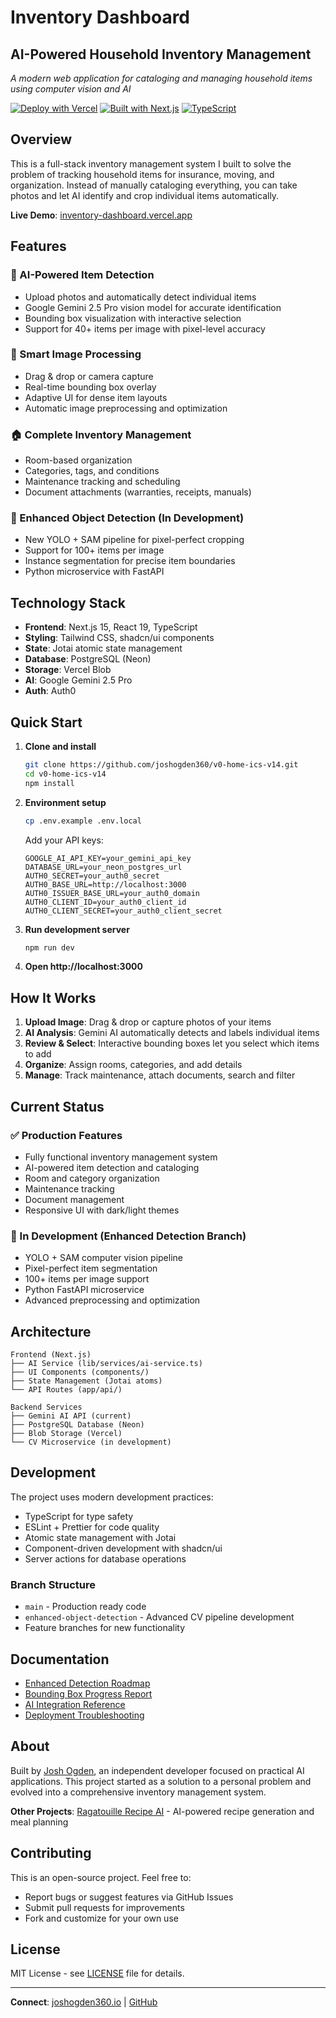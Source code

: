 # Inventory Dashboard
## AI-Powered Household Inventory Management

*A modern web application for cataloging and managing household items using computer vision and AI*

[![Deploy with Vercel](https://vercel.com/button)](https://vercel.com/new/clone?repository-url=https://github.com/joshogden360/v0-home-ics-v14)
[![Built with Next.js](https://img.shields.io/badge/Built%20with-Next.js-black?logo=next.js)](https://nextjs.org)
[![TypeScript](https://img.shields.io/badge/TypeScript-007ACC?logo=typescript&logoColor=white)](https://typescriptlang.org/)

## Overview

This is a full-stack inventory management system I built to solve the problem of tracking household items for insurance, moving, and organization. Instead of manually cataloging everything, you can take photos and let AI identify and crop individual items automatically.

**Live Demo**: [inventory-dashboard.vercel.app](https://v0-apartment-inventory-schema-git-main-joshogden360s-projects.vercel.app/)

## Features

### 🤖 AI-Powered Item Detection
- Upload photos and automatically detect individual items
- Google Gemini 2.5 Pro vision model for accurate identification
- Bounding box visualization with interactive selection
- Support for 40+ items per image with pixel-level accuracy

### 📸 Smart Image Processing
- Drag & drop or camera capture
- Real-time bounding box overlay
- Adaptive UI for dense item layouts
- Automatic image preprocessing and optimization

### 🏠 Complete Inventory Management
- Room-based organization
- Categories, tags, and conditions
- Maintenance tracking and scheduling
- Document attachments (warranties, receipts, manuals)

### 🔧 Enhanced Object Detection (In Development)
- New YOLO + SAM pipeline for pixel-perfect cropping
- Support for 100+ items per image
- Instance segmentation for precise item boundaries
- Python microservice with FastAPI

## Technology Stack

- **Frontend**: Next.js 15, React 19, TypeScript
- **Styling**: Tailwind CSS, shadcn/ui components
- **State**: Jotai atomic state management
- **Database**: PostgreSQL (Neon)
- **Storage**: Vercel Blob
- **AI**: Google Gemini 2.5 Pro
- **Auth**: Auth0

## Quick Start

1. **Clone and install**
   ```bash
   git clone https://github.com/joshogden360/v0-home-ics-v14.git
   cd v0-home-ics-v14
   npm install
   ```

2. **Environment setup**
   ```bash
   cp .env.example .env.local
   ```
   Add your API keys:
   ```env
   GOOGLE_AI_API_KEY=your_gemini_api_key
   DATABASE_URL=your_neon_postgres_url
   AUTH0_SECRET=your_auth0_secret
   AUTH0_BASE_URL=http://localhost:3000
   AUTH0_ISSUER_BASE_URL=your_auth0_domain
   AUTH0_CLIENT_ID=your_auth0_client_id
   AUTH0_CLIENT_SECRET=your_auth0_client_secret
   ```

3. **Run development server**
   ```bash
   npm run dev
   ```

4. **Open http://localhost:3000**

## How It Works

1. **Upload Image**: Drag & drop or capture photos of your items
2. **AI Analysis**: Gemini AI automatically detects and labels individual items
3. **Review & Select**: Interactive bounding boxes let you select which items to add
4. **Organize**: Assign rooms, categories, and add details
5. **Manage**: Track maintenance, attach documents, search and filter

## Current Status

### ✅ Production Features
- Fully functional inventory management system
- AI-powered item detection and cataloging
- Room and category organization
- Maintenance tracking
- Document management
- Responsive UI with dark/light themes

### 🚧 In Development (Enhanced Detection Branch)
- YOLO + SAM computer vision pipeline
- Pixel-perfect item segmentation
- 100+ items per image support
- Python FastAPI microservice
- Advanced preprocessing and optimization

## Architecture

```
Frontend (Next.js)
├── AI Service (lib/services/ai-service.ts)
├── UI Components (components/)
├── State Management (Jotai atoms)
└── API Routes (app/api/)

Backend Services
├── Gemini AI API (current)
├── PostgreSQL Database (Neon)
├── Blob Storage (Vercel)
└── CV Microservice (in development)
```

## Development

The project uses modern development practices:
- TypeScript for type safety
- ESLint + Prettier for code quality
- Atomic state management with Jotai
- Component-driven development with shadcn/ui
- Server actions for database operations

### Branch Structure
- `main` - Production ready code
- `enhanced-object-detection` - Advanced CV pipeline development
- Feature branches for new functionality

## Documentation

- [Enhanced Detection Roadmap](docs/ENHANCED_DETECTION_ROADMAP.md)
- [Bounding Box Progress Report](docs/BOUNDING_BOX_PROGRESS_REPORT.md)
- [AI Integration Reference](docs/AI_INTEGRATION_REFERENCE.md)
- [Deployment Troubleshooting](docs/DEPLOYMENT_TROUBLESHOOTING.md)

## About

Built by [Josh Ogden](https://www.joshogden360.io/), an independent developer focused on practical AI applications. This project started as a solution to a personal problem and evolved into a comprehensive inventory management system.

**Other Projects**: [Ragatouille Recipe AI](https://v0-ragatoullie-project-ppik3jtcp-joshogden360s-projects.vercel.app/) - AI-powered recipe generation and meal planning

## Contributing

This is an open-source project. Feel free to:
- Report bugs or suggest features via GitHub Issues
- Submit pull requests for improvements
- Fork and customize for your own use

## License

MIT License - see [LICENSE](LICENSE) file for details.

---

**Connect**: [joshogden360.io](https://www.joshogden360.io/) | [GitHub](https://github.com/joshogden360)
